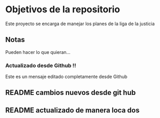 # Objetivos de la repositorio

Este proyecto se encarga de manejar los planes de la liga de la justicia


## Notas
Pueden hacer lo que quieran...

### Actualizado desde Github !!
Este es un mensaje editado completamente desde Github

## README cambios nuevos desde git hub
## README actualizado de manera loca dos
